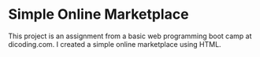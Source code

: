 # Simple Online Marketplace
This project is an assignment from a basic web programming boot camp at dicoding.com. I created a simple online marketplace using HTML.
